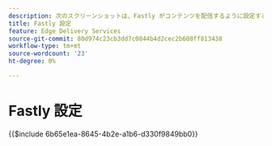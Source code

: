 ```yaml
---
description: 次のスクリーンショットは、Fastly がコンテンツを配信するように設定する方法を示しています。 基本設定には赤い円が付きます。
title: Fastly 設定
feature: Edge Delivery Services
source-git-commit: 80d974c23cb3dd7c0844b4d2cec2b608ff813438
workflow-type: tm+mt
source-wordcount: '23'
ht-degree: 0%

---
```


# Fastly 設定

{{$include 6b65e1ea-8645-4b2e-a1b6-d330f9849bb0}}